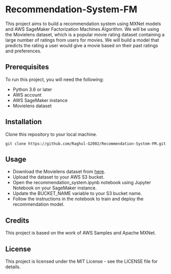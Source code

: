 # Recommendation-System-FM
This project aims to build a recommendation system using MXNet models and AWS SageMaker Factorization Machines Algorithm. We will be using the Movielens dataset, which is a popular movie rating dataset containing a large number of ratings from users for movies. We will build a model that predicts the rating a user would give a movie based on their past ratings and preferences.

## Prerequisites

To run this project, you will need the following:

- Python 3.6 or later
- AWS account
- AWS SageMaker instance
- Movielens dataset

## Installation

Clone this repository to your local machine.
```
git clone https://github.com/Raghul-G2002/Recommendation-System-FM.git
```

## Usage

- Download the Movielens dataset from [here](https://files.grouplens.org/datasets/movielens/ml-100k.zip).
- Upload the dataset to your AWS S3 bucket.
- Open the recommendation_system.ipynb notebook using Jupyter Notebook on your SageMaker instance.
- Update the BUCKET_NAME variable to your S3 bucket name.
- Follow the instructions in the notebook to train and deploy the recommendation model.

## Credits

This project is based on the work of AWS Samples and Apache MXNet.

## License

This project is licensed under the MIT License - see the LICENSE file for details.
